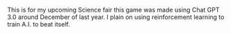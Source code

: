 This is for my upcoming Science fair this game was made using Chat GPT 3.0 around December of last year. I plain on using reinforcement learning to train A.I. to beat itself.
